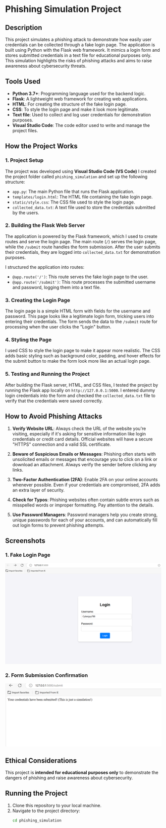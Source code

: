 # Phishing Simulation Project

## Description
This project simulates a phishing attack to demonstrate how easily user credentials can be collected through a fake login page. The application is built using Python with the Flask web framework. It mimics a login form and stores submitted credentials in a text file for educational purposes only. This simulation highlights the risks of phishing attacks and aims to raise awareness about cybersecurity threats.

## Tools Used
- **Python 3.7+**: Programming language used for the backend logic.
- **Flask**: A lightweight web framework for creating web applications.
- **HTML**: For creating the structure of the fake login page.
- **CSS**: To style the login page and make it look more legitimate.
- **Text file**: Used to collect and log user credentials for demonstration purposes.
- **Visual Studio Code**: The code editor used to write and manage the project files.

## How the Project Works

### 1. **Project Setup**
   The project was developed using **Visual Studio Code (VS Code)** I created the project folder called `phishing_simulation` and set up the following structure:
   - `app.py`: The main Python file that runs the Flask application.
   - `templates/login.html`: The HTML file containing the fake login page.
   - `static/style.css`: The CSS file used to style the login page.
   - `collected_data.txt`: A text file used to store the credentials submitted by the users.

### 2. **Building the Flask Web Server**
   The application is powered by the Flask framework, which I used to create routes and serve the login page. The main route (`/`) serves the login page, while the `/submit` route handles the form submission. After the user submits their credentials, they are logged into `collected_data.txt` for demonstration purposes.

   I structured the application into routes:
   - `@app.route('/')`: This route serves the fake login page to the user.
   - `@app.route('/submit')`: This route processes the submitted username and password, logging them into a text file.

### 3. **Creating the Login Page**
   The login page is a simple HTML form with fields for the username and password. This page looks like a legitimate login form, tricking users into entering their credentials. The form sends the data to the `/submit` route for processing when the user clicks the "Login" button.

### 4. **Styling the Page**
   I used CSS to style the login page to make it appear more realistic. The CSS adds basic styling such as background color, padding, and hover effects for the submit button to make the form look more like an actual login page.

### 5. **Testing and Running the Project**
   After building the Flask server, HTML, and CSS files, I tested the project by running the Flask app locally on `http://127.0.0.1:5000`. I entered dummy login credentials into the form and checked the `collected_data.txt` file to verify that the credentials were saved correctly.

## How to Avoid Phishing Attacks

1. **Verify Website URL**: Always check the URL of the website you're visiting, especially if it's asking for sensitive information like login credentials or credit card details. Official websites will have a secure "HTTPS" connection and a valid SSL certificate.
   
2. **Beware of Suspicious Emails or Messages**: Phishing often starts with unsolicited emails or messages that encourage you to click on a link or download an attachment. Always verify the sender before clicking any links.
   
3. **Two-Factor Authentication (2FA)**: Enable 2FA on your online accounts whenever possible. Even if your credentials are compromised, 2FA adds an extra layer of security.

4. **Check for Typos**: Phishing websites often contain subtle errors such as misspelled words or improper formatting. Pay attention to the details.

5. **Use Password Managers**: Password managers help you create strong, unique passwords for each of your accounts, and can automatically fill out login forms to prevent phishing attempts.

## Screenshots

### 1. **Fake Login Page**
   ![Fake Login Page](login_page.PNG)

### 2. **Form Submission Confirmation**
   ![Form Submission](Login_Submission.PNG)

## Ethical Considerations
This project is **intended for educational purposes only** to demonstrate the dangers of phishing and raise awareness about cybersecurity.

## Running the Project
1. Clone this repository to your local machine.
2. Navigate to the project directory:
   ```bash
   cd phishing_simulation
